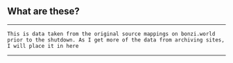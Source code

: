 ## What are these?

<hr>

```
This is data taken from the original source mappings on bonzi.world prior to the shutdown. As I get more of the data from archiving sites, I will place it in here
```

<hr>